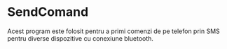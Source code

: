 # SendComand
Acest program este folosit pentru a primi comenzi de pe telefon prin SMS pentru diverse dispozitive cu conexiune bluetooth. 
